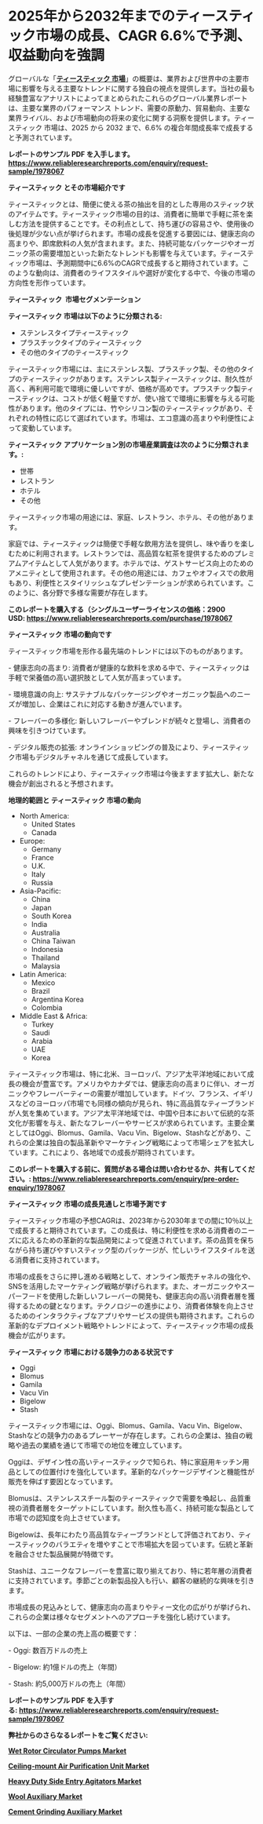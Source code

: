 <p><h1>2025年から2032年までのティースティック市場の成長、CAGR 6.6%で予測、収益動向を強調</h1></p><p>グローバルな「<a href="https://www.reliableresearchreports.com/tea-sticks-r1978067?utm_campaign=107&utm_medium=6&utm_source=Github&utm_content=ia&utm_term=27032025&utm_id=tea-sticks"><strong>ティースティック 市場</strong></a>」の概要は、業界および世界中の主要市場に影響を与える主要なトレンドに関する独自の視点を提供します。当社の最も経験豊富なアナリストによってまとめられたこれらのグローバル業界レポートは、主要な業界のパフォーマンス トレンド、需要の原動力、貿易動向、主要な業界ライバル、および市場動向の将来の変化に関する洞察を提供します。ティースティック 市場は、2025 から 2032 まで、6.6% の複合年間成長率で成長すると予測されています。</p>
<p><strong>レポートのサンプル PDF を入手します。</strong><strong><a href="https://www.reliableresearchreports.com/enquiry/request-sample/1978067?utm_campaign=107&utm_medium=6&utm_source=Github&utm_content=ia&utm_term=27032025&utm_id=tea-sticks">https://www.reliableresearchreports.com/enquiry/request-sample/1978067</a></strong></p>
<p><strong>ティースティック とその市場紹介です</strong></p>
<p><p>ティースティックとは、簡便に使える茶の抽出を目的とした専用のスティック状のアイテムです。ティースティック市場の目的は、消費者に簡単で手軽に茶を楽しむ方法を提供することです。その利点として、持ち運びの容易さや、使用後の後処理が少ない点が挙げられます。市場の成長を促進する要因には、健康志向の高まりや、即席飲料の人気が含まれます。また、持続可能なパッケージやオーガニック茶の需要増加といった新たなトレンドも影響を与えています。ティースティック市場は、予測期間中に6.6%のCAGRで成長すると期待されています。このような動向は、消費者のライフスタイルや選好が変化する中で、今後の市場の方向性を形作っています。</p><strong><a href="|AUTHORITHY_DOMAIN_URL|?utm_campaign=107&utm_medium=6&utm_source=Github&utm_content=ia&utm_term=27032025&utm_id=tea-sticks"></a></strong></p>
<p><strong>ティースティック&nbsp;</strong><strong>&nbsp;市場セグメンテーション</strong></p>
<p><strong>ティースティック 市場は以下のように分類される:</strong>&nbsp;</p>
<p><ul><li>ステンレスタイプティースティック</li><li>プラスチックタイプのティースティック</li><li>その他のタイプのティースティック</li></ul></p>
<p><p>ティースティック市場には、主にステンレス製、プラスチック製、その他のタイプのティースティックがあります。ステンレス製ティースティックは、耐久性が高く、再利用可能で環境に優しいですが、価格が高めです。プラスチック製ティースティックは、コストが低く軽量ですが、使い捨てで環境に影響を与える可能性があります。他のタイプには、竹やシリコン製のティースティックがあり、それぞれの特性に応じて選ばれています。市場は、エコ意識の高まりや利便性によって変動しています。</p></p>
<p><strong> ティースティック アプリケーション別の市場産業調査は次のように分類されます。:</strong></p>
<p><ul><li>世帯</li><li>レストラン</li><li>ホテル</li><li>その他</li></ul></p>
<p><p>ティースティック市場の用途には、家庭、レストラン、ホテル、その他があります。</p><p>家庭では、ティースティックは簡便で手軽な飲用方法を提供し、味や香りを楽しむために利用されます。レストランでは、高品質な紅茶を提供するためのプレミアムアイテムとして人気があります。ホテルでは、ゲストサービス向上のためのアメニティとして使用されます。その他の用途には、カフェやオフィスでの飲用もあり、利便性とスタイリッシュなプレゼンテーションが求められています。このように、各分野で多様な需要が存在します。</p></p>
<p><strong>このレポートを購入する（シングルユーザーライセンスの価格：2900 USD:</strong><strong>&nbsp;<a href="https://www.reliableresearchreports.com/purchase/1978067?utm_campaign=107&utm_medium=6&utm_source=Github&utm_content=ia&utm_term=27032025&utm_id=tea-sticks">https://www.reliableresearchreports.com/purchase/1978067</a></strong></p>
<p><strong>ティースティック 市場の動向です</strong></p>
<p><p>ティースティック市場を形作る最先端のトレンドには以下のものがあります。</p><p>- 健康志向の高まり: 消費者が健康的な飲料を求める中で、ティースティックは手軽で栄養価の高い選択肢として人気が高まっています。</p><p>- 環境意識の向上: サステナブルなパッケージングやオーガニック製品へのニーズが増加し、企業はこれに対応する動きが進んでいます。</p><p>- フレーバーの多様化: 新しいフレーバーやブレンドが続々と登場し、消費者の興味を引きつけています。</p><p>- デジタル販売の拡張: オンラインショッピングの普及により、ティースティック市場もデジタルチャネルを通じて成長しています。</p><p>  </p><p>これらのトレンドにより、ティースティック市場は今後ますます拡大し、新たな機会が創出されると予想されます。</p></p>
<p><strong>地理的範囲と ティースティック 市場の動向</strong></p>
<p><ul>
    <li>
        North America:
        <ul>
            <li>United States</li>
            <li>Canada</li>
        </ul>
    </li>
    <li>
        Europe:
        <ul>
            <li>Germany</li>
            <li>France</li>
            <li>U.K.</li>
            <li>Italy</li>
            <li>Russia</li>
        </ul>
    </li>
    <li>
        Asia-Pacific:
        <ul>
            <li>China</li>
            <li>Japan</li>
            <li>South Korea</li>
            <li>India</li>
            <li>Australia</li>
            <li>China Taiwan</li>
            <li>Indonesia</li>
            <li>Thailand</li>
            <li>Malaysia</li>
        </ul>
    </li>
    <li>
        Latin America:
        <ul>
            <li>Mexico</li>
            <li>Brazil</li>
            <li>Argentina Korea</li>
            <li>Colombia</li>
        </ul>
    </li>
    <li>
        Middle East & Africa:
        <ul>
            <li>Turkey</li>
            <li>Saudi</li>
            <li>Arabia</li>
            <li>UAE</li>
            <li>Korea</li>
        </ul>
    </li>
    </ul></p>
<p><p>ティースティック市場は、特に北米、ヨーロッパ、アジア太平洋地域において成長の機会が豊富です。アメリカやカナダでは、健康志向の高まりに伴い、オーガニックやフレーバーティーの需要が増加しています。ドイツ、フランス、イギリスなどのヨーロッパ市場でも同様の傾向が見られ、特に高品質なティーブランドが人気を集めています。アジア太平洋地域では、中国や日本において伝統的な茶文化が影響を与え、新たなフレーバーやサービスが求められています。主要企業としてはOggi、Blomus、Gamila、Vacu Vin、Bigelow、Stashなどがあり、これらの企業は独自の製品革新やマーケティング戦略によって市場シェアを拡大しています。これにより、各地域での成長が期待されています。</p></p>
<p><strong>このレポートを購入する前に、質問がある場合は問い合わせるか、共有してください。:&nbsp;<a href="https://www.reliableresearchreports.com/enquiry/pre-order-enquiry/1978067?utm_campaign=107&utm_medium=6&utm_source=Github&utm_content=ia&utm_term=27032025&utm_id=tea-sticks">https://www.reliableresearchreports.com/enquiry/pre-order-enquiry/1978067</a></strong></p>
<p><strong>ティースティック 市場の成長見通しと市場予測です</strong></p>
<p><p>ティースティック市場の予想CAGRは、2023年から2030年までの間に10％以上で成長すると期待されています。この成長は、特に利便性を求める消費者のニーズに応えるための革新的な製品開発によって促進されています。茶の品質を保ちながら持ち運びやすいスティック型のパッケージが、忙しいライフスタイルを送る消費者に支持されています。</p><p>市場の成長をさらに押し進める戦略として、オンライン販売チャネルの強化や、SNSを活用したマーケティング戦略が挙げられます。また、オーガニックやスーパーフードを使用した新しいフレーバーの開発も、健康志向の高い消費者層を獲得するための鍵となります。テクノロジーの進歩により、消費者体験を向上させるためのインタラクティブなアプリやサービスの提供も期待されます。これらの革新的なデプロイメント戦略やトレンドによって、ティースティック市場の成長機会が広がります。</p></p>
<p><strong>ティースティック 市場における競争力のある状況です</strong></p>
<p><ul><li>Oggi</li><li>Blomus</li><li>Gamila</li><li>Vacu Vin</li><li>Bigelow</li><li>Stash</li></ul></p>
<p><p>ティースティック市場には、Oggi、Blomus、Gamila、Vacu Vin、Bigelow、Stashなどの競争力のあるプレーヤーが存在します。これらの企業は、独自の戦略や過去の業績を通じて市場での地位を確立しています。</p><p>Oggiは、デザイン性の高いティースティックで知られ、特に家庭用キッチン用品としての位置付けを強化しています。革新的なパッケージデザインと機能性が販売を伸ばす要因となっています。</p><p>Blomusは、ステンレススチール製のティースティックで需要を喚起し、品質重視の消費者層をターゲットにしています。耐久性も高く、持続可能な製品として市場での認知度を向上させています。</p><p>Bigelowは、長年にわたり高品質なティーブランドとして評価されており、ティースティックのバラエティを増やすことで市場拡大を図っています。伝統と革新を融合させた製品展開が特徴です。</p><p>Stashは、ユニークなフレーバーを豊富に取り揃えており、特に若年層の消費者に支持されています。季節ごとの新製品投入も行い、顧客の継続的な興味を引きます。</p><p>市場成長の見込みとして、健康志向の高まりやティー文化の広がりが挙げられ、これらの企業は様々なセグメントへのアプローチを強化し続けています。</p><p>以下は、一部の企業の売上高の概要です：</p><p>- Oggi: 数百万ドルの売上</p><p>- Bigelow: 約1億ドルの売上（年間）</p><p>- Stash: 約5,000万ドルの売上（年間）</p></p>
<p><strong>レポートのサンプル PDF を入手する:&nbsp;<a href="https://www.reliableresearchreports.com/enquiry/request-sample/1978067?utm_campaign=107&utm_medium=6&utm_source=Github&utm_content=ia&utm_term=27032025&utm_id=tea-sticks">https://www.reliableresearchreports.com/enquiry/request-sample/1978067</a></strong></p>
<p></p>
<p></p>
<p></p>
<p></p>
<p><strong>弊社からのさらなるレポートをご覧ください:</strong></p>
<p><strong><p><a href="https://github.com/jugutstam/Market-Research-Report-List-1/blob/main/wet-rotor-circulator-pumps-market.md?utm_campaign=107&utm_medium=6&utm_source=Github&utm_content=ia&utm_term=27032025&utm_id=tea-sticks">Wet Rotor Circulator Pumps Market</a></p><p><a href="https://github.com/latzerelfigo48/Market-Research-Report-List-1/blob/main/ceiling-mount-air-purification-unit-market.md?utm_campaign=107&utm_medium=6&utm_source=Github&utm_content=ia&utm_term=27032025&utm_id=tea-sticks">Ceiling-mount Air Purification Unit Market</a></p><p><a href="https://github.com/pilukypalis/Market-Research-Report-List-1/blob/main/heavy-duty-side-entry-agitators-market.md?utm_campaign=107&utm_medium=6&utm_source=Github&utm_content=ia&utm_term=27032025&utm_id=tea-sticks">Heavy Duty Side Entry Agitators Market</a></p><p><a href="https://github.com/reahmmunises/Market-Research-Report-List-1/blob/main/wool-auxiliary-market.md?utm_campaign=107&utm_medium=6&utm_source=Github&utm_content=ia&utm_term=27032025&utm_id=tea-sticks">Wool Auxiliary Market</a></p><p><a href="https://github.com/moratronak3q/Market-Research-Report-List-1/blob/main/cement-grinding-auxiliary-market.md?utm_campaign=107&utm_medium=6&utm_source=Github&utm_content=ia&utm_term=27032025&utm_id=tea-sticks">Cement Grinding Auxiliary Market</a></p></strong></p>